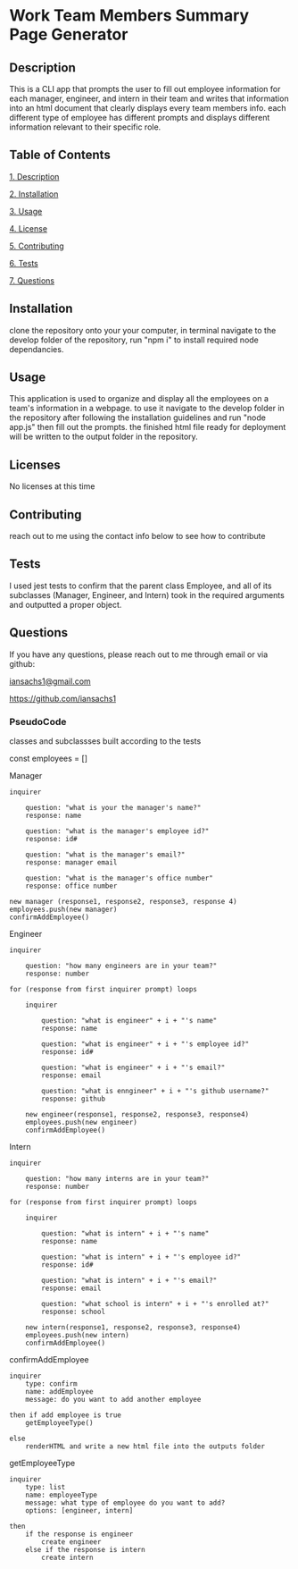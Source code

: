 # Work Team Members Summary Page Generator

  ## Description
  
This is a CLI app that prompts the user to fill out employee information for each manager, engineer, and intern in their team and writes that information into an html document that clearly displays every team members info. each different type of employee has different prompts and displays different information relevant to their specific role.
  
## Table of Contents
  
[1. Description](##-Description)
  
[2. Installation](##-Installation)
  
[3. Usage](##-Usage)
  
[4. License](##-License)
  
[5. Contributing](##-Contributing)
  
[6. Tests](##-Tests)
  
[7. Questions](##-Questions)
  
## Installation
  
clone the repository onto your your computer, in terminal navigate to the develop folder of the repository, run "npm i" to install required node dependancies.
  
## Usage
  
This application is used to organize and display all the employees on a team's information in a webpage. to use it navigate to the develop folder in the repository after following the installation guidelines and run "node app.js" then fill out the prompts. the finished html file ready for deployment will be written to the output folder in the repository.
  
## Licenses
  
No licenses at this time
  
## Contributing
  
reach out to me using the contact info below to see how to contribute
  
## Tests
  
I used jest tests to confirm that the parent class Employee, and all of its subclasses (Manager, Engineer, and Intern) took in the required arguments and outputted a proper object.
  
## Questions

If you have any questions, please reach out to me through email or via github:

iansachs1@gmail.com

https://github.com/iansachs1

### PseudoCode ###

classes and subclassses built according to the tests

const employees = []

Manager

    inquirer 

        question: "what is your the manager's name?"
        response: name

        question: "what is the manager's employee id?"
        response: id#

        question: "what is the manager's email?"
        response: manager email

        question: "what is the manager's office number"
        response: office number

    new manager (response1, response2, response3, response 4)
    employees.push(new manager)
    confirmAddEmployee()
    

Engineer

    inquirer

        question: "how many engineers are in your team?"
        response: number

    for (response from first inquirer prompt) loops

        inquirer

            question: "what is engineer" + i + "'s name"
            response: name

            question: "what is engineer" + i + "'s employee id?"
            response: id#

            question: "what is engineer" + i + "'s email?"
            response: email

            question: "what is enngineer" + i + "'s github username?"
            response: github

        new engineer(response1, response2, response3, response4)
        employees.push(new engineer)
        confirmAddEmployee()

Intern

    inquirer

        question: "how many interns are in your team?"
        response: number

    for (response from first inquirer prompt) loops

        inquirer

            question: "what is intern" + i + "'s name"
            response: name

            question: "what is intern" + i + "'s employee id?"
            response: id#

            question: "what is intern" + i + "'s email?"
            response: email

            question: "what school is intern" + i + "'s enrolled at?"
            response: school

        new intern(response1, response2, response3, response4)
        employees.push(new intern)
        confirmAddEmployee()

confirmAddEmployee

    inquirer
        type: confirm
        name: addEmployee
        message: do you want to add another employee

    then if add employee is true
        getEmployeeType()

    else
        renderHTML and write a new html file into the outputs folder 

getEmployeeType

    inquirer
        type: list
        name: employeeType
        message: what type of employee do you want to add?
        options: [engineer, intern]

    then
        if the response is engineer
            create engineer
        else if the response is intern
            create intern


        